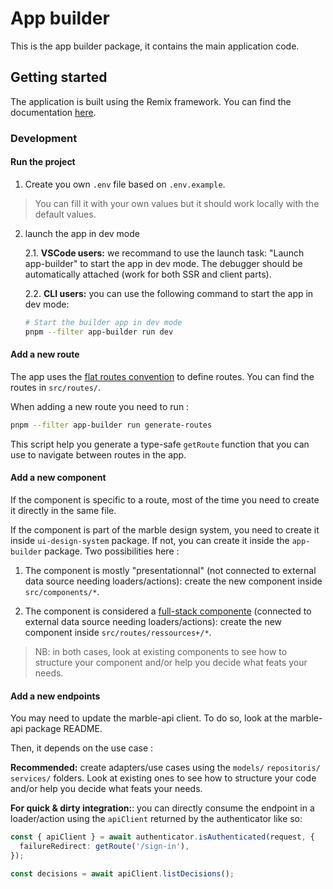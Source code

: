 # App builder

This is the app builder package, it contains the main application code.

## Getting started

The application is built using the Remix framework. You can find the documentation [here](https://remix.run/).

### Development

#### Run the project

1. Create you own `.env` file based on `.env.example`.

> You can fill it with your own values but it should work locally with the default values.

2. launch the app in dev mode

   2.1. **VSCode users:** we recommand to use the launch task: "Launch app-builder" to start the app in dev mode. The debugger should be automatically attached (work for both SSR and client parts).

   2.2. **CLI users:** you can use the following command to start the app in dev mode:

   ```bash
   # Start the builder app in dev mode
   pnpm --filter app-builder run dev
   ```

#### Add a new route

The app uses the [flat routes convention](https://github.com/kiliman/remix-flat-routes?tab=readme-ov-file#remix-v2-flat-routes-convention) to define routes. You can find the routes in `src/routes/`.

When adding a new route you need to run :

```bash
pnpm --filter app-builder run generate-routes
```

This script help you generate a type-safe `getRoute` function that you can use to navigate between routes in the app.

#### Add a new component

If the component is specific to a route, most of the time you need to create it directly in the same file.

If the component is part of the marble design system, you need to create it inside `ui-design-system` package. If not, you can create it inside the `app-builder` package. Two possibilities here :

1. The component is mostly "presentationnal" (not connected to external data source needing loaders/actions): create the new component inside `src/components/*`.

2. The component is considered a [full-stack componente](https://www.epicweb.dev/full-stack-components) (connected to external data source needing loaders/actions): create the new component inside `src/routes/ressources+/*`.

> NB: in both cases, look at existing components to see how to structure your component and/or help you decide what feats your needs.

#### Add a new endpoints

You may need to update the marble-api client. To do so, look at the marble-api package README.

Then, it depends on the use case :

**Recommended:** create adapters/use cases using the `models/` `repositoris/` `services/` folders. Look at existing ones to see how to structure your code and/or help you decide what feats your needs.

**For quick & dirty integration:**: you can directly consume the endpoint in a loader/action using the `apiClient` returned by the authenticator like so:

```typescript
const { apiClient } = await authenticator.isAuthenticated(request, {
  failureRedirect: getRoute('/sign-in'),
});

const decisions = await apiClient.listDecisions();
```
